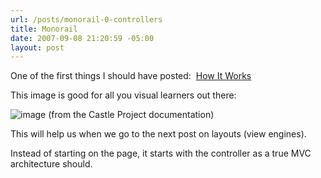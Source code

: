 ```yaml
---
url: /posts/monorail-0-controllers
title: Monorail
date: 2007-09-08 21:20:59 -05:00
layout: post
---
```


One of the first things I should have posted:  [How It Works](http://www.castleproject.org/monorail/documentation/trunk/manual/howitworks.html)

This image is good for all you visual learners out there:

![image](jasonmeridth/files/2011/03Monorail1bControllers_954B/image_thumb.png)
(from the Castle Project documentation)

This will help us when we go to the next post on layouts (view engines).

Instead of starting on the page, it starts with the controller as a true MVC architecture should.
